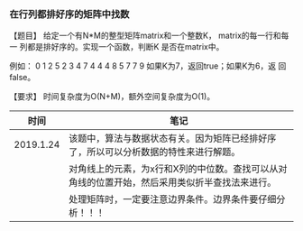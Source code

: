 ### 在行列都排好序的矩阵中找数

【题目】 给定一个有N*M的整型矩阵matrix和一个整数K，
matrix的每一行和每一 列都是排好序的。实现一个函数，判断K
是否在matrix中。 

例如： 0 1 2 5 2 3 4 7 4
4 4 8 5 7 7 9 如果K为7，返回true；如果K为6，返
回false。

【要求】 时间复杂度为O(N+M)，额外空间复杂度为O(1)。

| 时间 | 笔记 |
|---|---|
|2019.1.24|该题中，算法与数据状态有关。因为矩阵已经排好序了，所以可以分析数据的特性来进行解题。|
|   |对角线上的元素，为x行和X列的中位数。查找可以从对角线的位置开始，然后采用类似折半查找法来进行。|
|   |处理矩阵时，一定要注意边界条件。边界条件要仔细分析！！！|